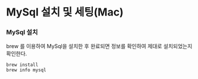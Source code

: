 # MySql 설치 및 세팅(Mac)

### MySql 설치
brew 를 이용하여 MySql을 설치한 후 완료되면 정보를 확인하여 제대로 설치되었는지 확인한다.
```
brew install 
brew info mysql
```

###

